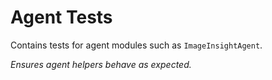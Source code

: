 # Agent Tests

Contains tests for agent modules such as `ImageInsightAgent`.

*Ensures agent helpers behave as expected.*
